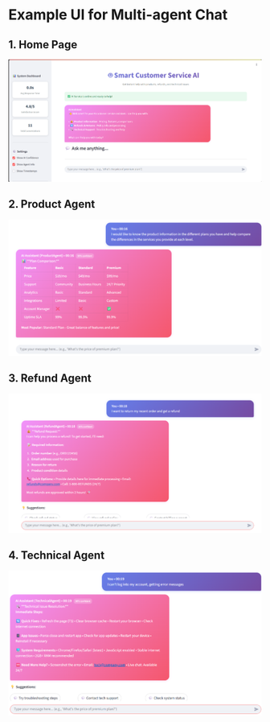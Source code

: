 # Example UI for Multi-agent Chat

## 1. Home Page
![alt text](../images/ui1.png)

## 2. Product Agent
![alt text](../images/ui2.png)

## 3. Refund Agent
![alt text](../images/ui3.png)

## 4. Technical Agent
![alt text](../images/ui4.png)